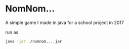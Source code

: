 # NomNom...
A simple game I made in java for a school project in 2017

run as 
```bash
java -jar ./nomnom....jar
```
